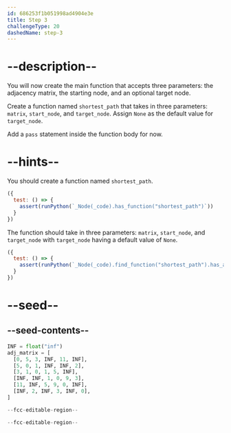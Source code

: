 ```yaml
---
id: 686253f1b051998ad4904e3e
title: Step 3
challengeType: 20
dashedName: step-3
---
```


# --description--

You will now create the main function that accepts three parameters: the adjacency matrix, the starting node, and an optional target node.

Create a function named `shortest_path` that takes in three parameters: `matrix`, `start_node`, and `target_node`. Assign `None` as the default value for `target_node`. 


Add a `pass` statement inside the function body for now.

# --hints--

You should create a function named `shortest_path`.

```js
({
  test: () => {
    assert(runPython(`_Node(_code).has_function("shortest_path")`))
  }
})
```

The function should take in three parameters: `matrix`, `start_node`, and `target_node` with `target_node` having a default value of `None`.

```js
({
  test: () => {
    assert(runPython(`_Node(_code).find_function("shortest_path").has_args("matrix, start_node, target_node=None")`))
  }
})
```

# --seed--

## --seed-contents--

```py
INF = float("inf")
adj_matrix = [
  [0, 5, 3, INF, 11, INF],
  [5, 0, 1, INF, INF, 2],
  [3, 1, 0, 1, 5, INF],
  [INF, INF, 1, 0, 9, 3],
  [11, INF, 5, 9, 0, INF],
  [INF, 2, INF, 3, INF, 0],
]

--fcc-editable-region--

--fcc-editable-region--
```
